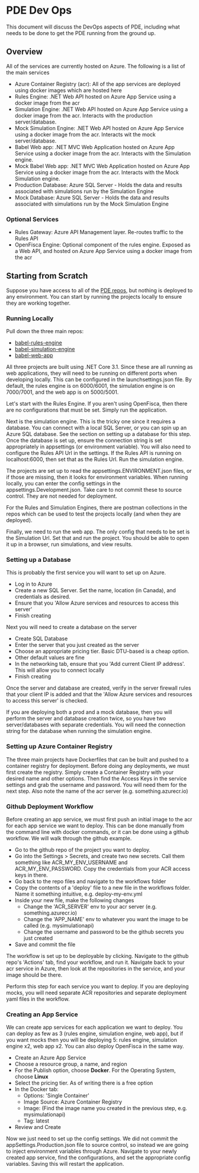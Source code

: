 # PDE Dev Ops
This document will discuss the DevOps aspects of PDE, including what needs to be done to get the PDE running from the ground up.

## Overview
All of the services are currently hosted on Azure. The following is a list of the main services
- Azure Container Registry (acr): All of the app services are deployed using docker images which are hosted here
- Rules Engine: .NET Web API hosted on Azure App Service using a docker image from the acr
- Simulation Engine: .NET Web API hosted on Azure App Service using a docker image from the acr. Interacts with the production server/database.
- Mock Simulation Engine: .NET Web API hosted on Azure App Service using a docker image from the acr. Interacts wit the mock server/database.
- Babel Web app: .NET MVC Web Application hosted on Azure App Service using a docker image from the acr. Interacts with the Simulation engine.
- Mock Babel Web app: .NET MVC Web Application hosted on Azure App Service using a docker image from the acr. Interacts with the Mock Simulation engine.
- Production Database: Azure SQL Server - Holds the data and results associated with simulations run by the Simulation Engine
- Mock Database: Azure SQL Server - Holds the data and results associated with simulations run by the Mock Simulation Engine

### Optional Services
- Rules Gateway: Azure API Management layer. Re-routes traffic to the Rules API
- OpenFisca Engine: Optional component of the rules engine. Exposed as a Web API, and hosted on Azure App Service using a docker image from the acr


## Starting from Scratch
Suppose you have access to all of the [PDE repos](https://github.com/DTS-STN/babel-main/blob/main/components.md), but nothing is deployed to any environment. You can start by running the projects locally to ensure they are working together.

### Running Locally
Pull down the three main repos:
- [babel-rules-engine](https://github.com/DTS-STN/babel-rules-engine)
- [babel-simulation-engine](https://github.com/DTS-STN/babel-simulation-engine)
- [babel-web-app](https://github.com/DTS-STN/babel-web-app)

All three projects are built using .NET Core 3.1. Since these are all running as web applications, they will need to be running on different ports when developing locally. This can be configured in the launchsettings.json file. By default, the rules engine is on 6000/6001, the simulation engine is on 7000/7001, and the web app is on 5000/5001.

Let's start with the Rules Engine. If you aren't using OpenFisca, then there are no configurations that must be set. Simply run the application. 

Next is the simulation engine. This is the tricky one since it requires a database. You can connect with a local SQL Server, or you can spin up an Azure SQL database. See the section on setting up a database for this step. Once the database is set up, ensure the connection string is set appropriately in appsettings (or environment variable). You will also need to configure the Rules API Url in the settings. If the Rules API is running on localhost:6000, then set that as the Rules Url. Run the simulation engine.

The projects are set up to read the appsettings.ENVIRONMENT.json files, or if those are missing, then it looks for environment variables. When running locally, you can enter the config settings in the appsettings.Development.json. Take care to not commit these to source control. They are not needed for deployment. 

For the Rules and Simulation Engines, there are postman collections in the repos which can be used to test the projects locally (and when they are deployed).

Finally, we need to run the web app. The only config that needs to be set is the Simulation Url. Set that and run the project. You should be able to open it up in a browser, run simulations, and view results.

### Setting up a Database
This is probably the first service you will want to set up on Azure. 
- Log in to Azure
- Create a new SQL Server. Set the name, location (in Canada), and credentials as desired.
- Ensure that you 'Allow Azure services and resources to access this server'
- Finish creating

Next you will need to create a database on the server
- Create SQL Database
- Enter the server that you just created as the server
- Choose an appropriate pricing tier. Basic DTU-based is a cheap option.
- Other default values are fine
- In the networking tab, ensure that you 'Add current Client IP address'. This will allow you to connect locally
- Finish creating

Once the server and database are created, verify in the server firewall rules that your client IP is added and that the 'Allow Azure services and resources to access this server' is checked.

If you are deploying both a prod and a mock database, then you will perform the server and database creation twice, so you have two server/databases with separate credentials. You will need the connection string for the database when running the simulation engine.

### Setting up Azure Container Registry
The three main projects have Dockerfiles that can be built and pushed to a container registry for deployment. Before doing any deployments, we must first create the registry.  Simply create a Container Registry with your desired name and other options. Then find the Access Keys in the service settings and grab the username and password. You will need them for the next step. Also note the name of the acr server (e.g. something.azurecr.io)

### Github Deployment Workflow

Before creating an app service, we must first push an initial image to the acr for each app service we want to deploy. This can be done manually from the command line with docker commands, or it can be done using a github workflow. We will walk through the github example. 
- Go to the github repo of the project you want to deploy. 
- Go into the Settings > Secrets, and create two new secrets. Call them something like ACR_MY_ENV_USERNAME and ACR_MY_ENV_PASSWORD. Copy the credentials from your ACR access keys in there.
- Go back to the repo files and navigate to the workflows folder
- Copy the contents of a 'deploy' file to a new file in the workflows folder. Name it something intuitive, e.g. deploy-my-env.yml
- Inside your new file, make the following changes
  - Change the 'ACR_SERVER' env to your acr server (e.g. something.azurecr.io)
  - Change the 'APP_NAME' env to whatever you want the image to be called (e.g. mysimulationapi)
  - Change the username and password to be the github secrets you just created
- Save and commit the file

The workflow is set up to be deployable by clicking. Navigate to the github repo's 'Actions' tab, find your workflow, and run it. Navigate back to your acr service in Azure, then look at the repositories in the service, and your image should be there. 

Perform this step for each service you want to deploy. If you are deploying mocks, you will need separate ACR repositories and separate deployment yaml files in the workflow.


### Creating an App Service
We can create app services for each application we want to deploy. You can deploy as few as 3 (rules engine, simulation engine, web app), but if you want mocks then you will be deploying 5: rules engine, simulation engine x2, web app x2. You can also deploy OpenFisca in the same way. 
- Create an Azure App Service
- Choose a resource group, a name, and region
- For the Publish option, choose **Docker**. For the Operating System, choose **Linux**
- Select the pricing tier. As of writing there is a free option
- In the Docker tab:  
  - Options: 'Single Container'
  - Image Source: Azure Container Registry
  - Image: (Find the image name you created in the previous step, e.g. mysimulationapi)
  - Tag: latest
- Review and Create

Now we just need to set up the config settings. We did not commit the appSettings.Production.json file to source control, so instead we are going to inject environment variables through Azure. Navigate to your newly created app service, find the configurations, and set the appropriate config variables. Saving this will restart the application.

